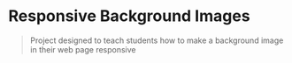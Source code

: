 # Responsive Background Images

> Project designed to teach students how to make a background image in their web page responsive
